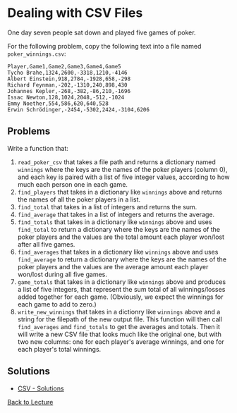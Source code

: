 # Dealing with CSV Files

One day seven people sat down and played five games of poker.

For the following problem, copy the following text into a file named `poker_winnings.csv`:

    Player,Game1,Game2,Game3,Game4,Game5
    Tycho Brahe,1324,2600,-3318,1210,-4146
    Albert Einstein,918,2784,-1928,658,-298
    Richard Feynman,-202,-1310,240,898,430
    Johannes Kepler,-268,-382,-86,210,-1696
    Issac Newton,128,1024,2048,-512,-1024
    Emmy Noether,554,586,620,640,528
    Erwin Schrödinger,-2454,-5302,2424,-3104,6206


## Problems

Write a function that:

1. `read_poker_csv` that takes a file path and returns a dictionary named `winnings` where the keys are the names of the poker players (column 0), and each key is paired with a list of five integer values, according to how much each person one in each game.
2. `find_players` that takes in a dictionary like `winnings` above and returns the names of all the poker players in a list.
3. `find_total` that takes in a list of integers and returns the sum.
4. `find_average` that takes in a list of integers and returns the average.
5. `find_totals` that takes in a dictionary like `winnings` above and uses `find_total` to return a dictionary where the keys are the names of the poker players and the values are the total amount each player won/lost after all five games.
6. `find_averages` that takes in a dictionary like `winnings` above and uses `find_average` to return a dictionary where the keys are the names of the poker players and the values are the average amount each player won/lost during all five games.
7. `game_totals` that takes in a dictionary like `winnings` above and produces a list of five integers, that represent the sum total of all winnings/losses added together for each game. (Obviously, we expect the winnings for each game to add to zero.)
8. `write_new_winnings` that takes in a dictionry like `winnings` above and a string for the filepath of the new output file. This function will then call `find_averages` and `find_totals` to get the averages and totals. Then it will write a new CSV file that looks much like the original one, but with two new columns: one for each player's average winnings, and one for each player's total winnings.

## Solutions

* [CSV - Solutions](problem_set_2_solutions.md)


[Back to Lecture](lecture_04.md)
